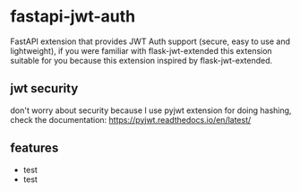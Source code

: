 # fastapi-jwt-auth
FastAPI extension that provides JWT Auth support (secure, easy to use and lightweight), if you were familiar with flask-jwt-extended this extension suitable for you because this extension inspired by flask-jwt-extended.
## jwt security
don't worry about security because  I use pyjwt extension for doing hashing, check the documentation: <a href="https://pyjwt.readthedocs.io/en/latest/">https://pyjwt.readthedocs.io/en/latest/</a>
## features
<ul>
  <li>test</li>
  <li>test</li>
</ul>
